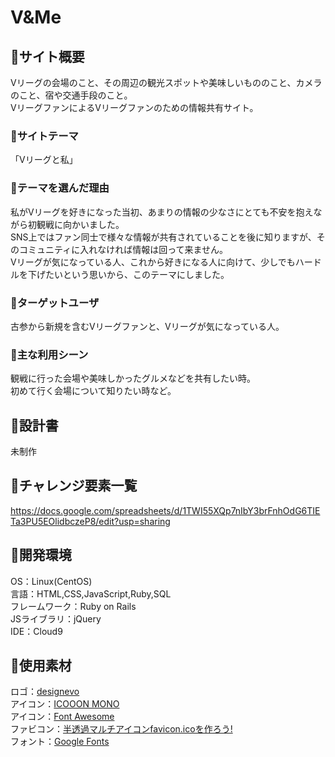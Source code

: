 # V&Me

## 🏐サイト概要
 Vリーグの会場のこと、その周辺の観光スポットや美味しいもののこと、カメラのこと、宿や交通手段のこと。<br>
 VリーグファンによるVリーグファンのための情報共有サイト。

### 🏐サイトテーマ
 「Vリーグと私」

### 🏐テーマを選んだ理由
 私がVリーグを好きになった当初、あまりの情報の少なさにとても不安を抱えながら初観戦に向かいました。<br>
 SNS上ではファン同士で様々な情報が共有されていることを後に知りますが、そのコミュニティに入れなければ情報は回って来ません。<br>
 Vリーグが気になっている人、これから好きになる人に向けて、少しでもハードルを下げたいという思いから、このテーマにしました。

### 🏐ターゲットユーザ
 古参から新規を含むVリーグファンと、Vリーグが気になっている人。

### 🏐主な利用シーン
 観戦に行った会場や美味しかったグルメなどを共有したい時。 <br>
 初めて行く会場について知りたい時など。

## 🏐設計書
 未制作

## 🏐チャレンジ要素一覧
 https://docs.google.com/spreadsheets/d/1TWI55XQp7nIbY3brFnhOdG6TIETa3PU5EOlidbczeP8/edit?usp=sharing

## 🏐開発環境
 OS：Linux(CentOS)<br>
 言語：HTML,CSS,JavaScript,Ruby,SQL<br>
 フレームワーク：Ruby on Rails<br>
 JSライブラリ：jQuery<br>
 IDE：Cloud9<br>

## 🏐使用素材
 ロゴ：<a href=https://www.designevo.com/>designevo</a><br>
 アイコン：<a href=https://icooon-mono.com/>ICOOON MONO</a><br>
 アイコン：<a href=https://fontawesome.com/>Font Awesome</a><br>
 ファビコン：<a href=https://ao-system.net/alphaicon/>半透過マルチアイコンfavicon.icoを作ろう!</a><br>
 フォント：<a href=https://fonts.google.com/>Google Fonts</a><br>
